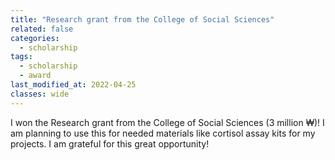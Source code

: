 ```yaml
---
title: "Research grant from the College of Social Sciences"
related: false
categories:
  - scholarship
tags:
  - scholarship
  - award
last_modified_at: 2022-04-25
classes: wide
---
```

I won the Research grant from the College of Social Sciences (3 million ₩)! I am planning to use this for needed materials like cortisol assay kits for my projects. I am grateful for this great opportunity! 

